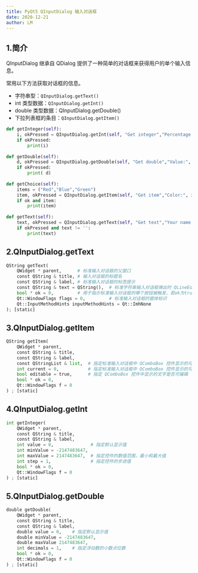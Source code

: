 ```yaml
---
title: PyQt5 QInputDialog 输入对话框
date: 2020-12-21
author: LM
---
```


## 1.简介

QInputDialog 继承自 QDialog 提供了一种简单的对话框来获得用户的单个输入信息。

常用以下方法获取对话框的信息。

- 字符串型：`QInputDialog.getText()`
- int 类型数据：`QInputDialog.getInt()`
- double 类型数据：QInputDialog.getDouble()
- 下拉列表框的条目：`QInputDialog.getItem()`

```python
def getInteger(self):
    i, okPressed = QInputDialog.getInt(self, "Get integer","Percentage:", 28, 0, 100, 1)
    if okPressed:
        print(i)
 
def getDouble(self):
    d, okPressed = QInputDialog.getDouble(self, "Get double","Value:", 10.50, 0, 100, 10)
    if okPressed:
        print( d)
 
def getChoice(self):
    items = ("Red","Blue","Green")
    item, okPressed = QInputDialog.getItem(self, "Get item","Color:", items, 0, False)
    if ok and item:
        print(item)
 
def getText(self):
    text, okPressed = QInputDialog.getText(self, "Get text","Your name:", QLineEdit.Normal, "")
    if okPressed and text != '':
        print(text)
```

## 2.QInputDialog.getText

```python
QString getText( 
    QWidget * parent,      # 标准输入对话框的父窗口
    const QString & title, # 输入对话框的标题名
    const QString & label, # 标准输入对话框的标签提示
    const QString & text = QString(),  # 标准字符串输入对话框弹出时 QLineEdit 控件中默认出现的文字
    bool * ok = 0,         # 用于指示标准输入对话框的哪个按钮被触发，若ok为true，则表示用户单击了OK（确定）按钮，反之取消
    Qt::WindowFlags flags = 0,         # 标准输入对话框的窗体标识
    Qt::InputMethodHints inputMethodHints = Qt::ImhNone 
); [static]
```

## 3.QInputDialog.getItem

```python
QString getItem(
    QWidget * parent,      
    const QString & title, 
    const QString & label, 
    const QStringList & list,  # 指定标准输入对话框中 QComboBox 控件显示的可选条目，为一个 QStringList 对象
    int current = 0,           # 指定标准输入对话框中 QComboBox 控件显示的可选条目，为一个 QStringList 对象
    bool editable = true,      # 指定 QComboBox 控件中显示的文字是否可编辑
    bool * ok = 0,         
    Qt::WindowFlags f = 0 
) ; [static]
```

## 4.QInputDialog.getInt

```python
int getInteger( 
    QWidget * parent,
    const QString & title,
    const QString & label,
    int value = 0,              # 指定默认显示值
    int minValue = -2147483647,
    int maxValue = 2147483647,  # 指定控件的数值范围，最小和最大值
    int step = 1,               # 指定控件的步进值
    bool * ok = 0,
    Qt::WindowFlags f = 0 
) ; [static]
```

## 5.QInputDialog.getDouble 

```python
double getDouble( 
    QWidget * parent,
    const QString & title,
    const QString & label,
    double value = 0,    # 指定默认显示值
    double minValue = -2147483647,
    double maxValue 2147483647,
    int decimals = 1,    # 指定浮动数的小数点位数
    bool * ok = 0,
    Qt::WindowFlags f = 0
) ; [static]
```

